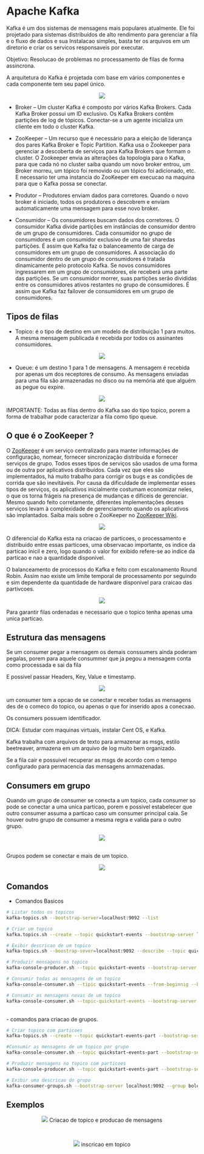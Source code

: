 # Apache Kafka

Kafka é um dos sistemas de mensagens mais populares atualmente. Ele foi projetado para sistemas distribuídos de alto rendimento para gerenciar a fila e o fluxo de dados e sua Instalacao simples, basta ter os arquivos em um diretorio e criar os servicos responsaveis por executar.

Objetivo: Resolucao de problemas no processamento de filas de forma assincrona.

A arquitetura do Kafka é projetada com base em vários componentes e cada componente tem seu papel único.

<p align="center">
    <img src="imgs/kafka-architecture.png">
</p>

- Broker – Um cluster Kafka é composto por vários Kafka Brokers. Cada Kafka Broker possui um ID exclusivo. Os Kafka Brokers contêm partições de log de tópicos. Conectar-se a um agente inicializa um cliente em todo o cluster Kafka.

- ZooKeeper – Um recurso que é necessário para a eleição de liderança dos pares Kafka Broker e Topic Partition. Kafka usa o Zookeeper para gerenciar a descoberta de serviços para Kafka Brokers que formam o cluster. O Zookeeper envia as alterações da topologia para o Kafka, para que cada nó no cluster saiba quando um novo broker entrou, um Broker morreu, um tópico foi removido ou um tópico foi adicionado, etc. E necessario ter uma instancia do ZooKeeper em execucao na maquina para que o Kafka possa se conectar.

- Produtor – Produtores enviam dados para corretores. Quando o novo broker é iniciado, todos os produtores o descobrem e enviam automaticamente uma mensagem para esse novo broker.

- Consumidor – Os consumidores buscam dados dos corretores. O consumidor Kafka divide partições em instâncias de consumidor dentro de um grupo de consumidores. Cada consumidor no grupo de consumidores é um consumidor exclusivo de uma fair sharedas partições. É assim que Kafka faz o balanceamento de carga de consumidores em um grupo de consumidores. A associação do consumidor dentro de um grupo de consumidores é tratada dinamicamente pelo protocolo Kafka. Se novos consumidores ingressarem em um grupo de consumidores, ele receberá uma parte das partições. Se um consumidor morrer, suas partições serão divididas entre os consumidores ativos restantes no grupo de consumidores. É assim que Kafka faz failover de consumidores em um grupo de consumidores.

## Tipos de filas
- Topico: é o tipo de destino em um modelo de distribuição 1 para muitos. A mesma mensagem publicada é recebida por todos os assinantes consumidores.
<p align="center">
    <img src="imgs/fila-topic.png">
</p>

- Queue: é um destino 1 para 1 de mensagens. A mensagem é recebida por apenas um dos receptores de consumo. As mensagens enviadas para uma fila são armazenadas no disco ou na memória até que alguém as pegue ou expire.
<p align="center">
    <img src="imgs/fila-queue.png">
</p>

IMPORTANTE: Todas as filas dentro do Kafka sao do tipo topico, porem a forma de trabalhar pode caracterizar a fila como tipo queue.

## O que é o ZooKeeper ?
O [ZooKeeper](https://zookeeper.apache.org/) é um serviço centralizado para manter informações de configuração, nomear, fornecer sincronização distribuída e fornecer serviços de grupo. Todos esses tipos de serviços são usados ​​de uma forma ou de outra por aplicativos distribuídos. Cada vez que eles são implementados, há muito trabalho para corrigir os bugs e as condições de corrida que são inevitáveis. Por causa da dificuldade de implementar esses tipos de serviços, os aplicativos inicialmente costumam economizar neles, o que os torna frágeis na presença de mudanças e difíceis de gerenciar. Mesmo quando feito corretamente, diferentes implementações desses serviços levam à complexidade de gerenciamento quando os aplicativos são implantados.
Saiba mais sobre o ZooKeeper no [ZooKeeper Wiki](https://cwiki.apache.org/confluence/display/ZOOKEEPER/Index).

<p align="center">
    <img src="imgs/zookeeper-architecture.png">
</p>

O diferencial do Kafka esta na criacao de particoes, o processamento e distribuido entre essas particoes, uma observacao importante, os indice da particao inicil e zero, logo quando o valor for exibido refere-se ao indice da particao e nao a quantidade disponivel.

 O balanceamento de processos do Kafka e feito com escalonamento Round  Robin. Assim nao existe um limite temporal de processamento por seguindo e sim dependente da quantidade de hardware disponivel para craicao das partivcoes.

<p align="center">
    <img src="imgs/topic-structure.png">
</p>

Para garantir filas ordenadas e necessario que o topico tenha apenas uma unica particao.

## Estrutura das mensagens

Se um consumer pegar a mensagem os demais conssumers ainda poderam pegalas, porem para aquele consummer que ja pegou a mensagem conta como processada e sai da fila

E possivel passar Headers, Key, Value e timestamp.

<p align="center">
    <img src="imgs/mesage-structure.png">
</p>

um consumer tem a opcao de se conectar e receber todas as mensagens des de o comeco do topico, ou apenas o que for inserido apos a conecxao.

Os consumers possuem identificador.

DICA: Estudar com maquinas virtuais, instalar Cent OS, e Kafka.

Kafka trabalha com arquivos de texto para armazenar as msgs, estilo beetreaver, armazena em um arquivo de log muito bem organizado.

Se a fila cair e possuivel recuperar as msgs de acordo com o tempo configurado para permacencia das mensagens arnmazenadas.

## Consumers em grupo

Quando um grupo de consumer se conecta a um topico, cada consumer so pode se conectar a uma unica particao, porem e possivel estabelecer que outro consumer assuma a particao caso um consumer principal caia. Se houver outro grupo de consumer a mesma regra e valida para o outro grupo.

<p align="center">
    <img src="imgs/consumers-group.png">
</p>

<br>
Grupos podem se conectar e mais de um topico.

<p align="center">
    <img src="imgs/consumers-groups-multiple-connections.png">
</p>

## Comandos

- Comandos Basicos

```bash
# Listar todos os topicos
kafka-topics.sh --bootstrap-server=localhost:9092 --list

# Criar um topico
kafka.topics.sh --create --topic quickstart-events --bootstrap-server localhost:9092

# Exibir descricao de um topico
kafka-topics.sh --boostrap-sever=localhost:9092 --describe --topic quickstart-events

# Produzir mensagens no topico
kafka-console-producer.sh --topic quickstart-events --bootstrap-server localhost:9092

# Consumir todas as mensagens de um topico
kafka-console-consumer.sh --tipic quickstart-events --from-beginnig --bootstrap-server localhost:9092

# Consumir as mensagens novas de um topico
kafka-console-consumer.sh --topic-quickstart-events --bootstrap-server localhost:9092
```
<br>
- comandos para criacao de grupos.

```bash
# Criar topico com particoes
kafka-topics.sh --create --topic quickstart-events-part --bootstrap-server localhost:9092 --partitions 3

#Consumir as mensagens de um topico por grupo
kafka-console-consumer.sh --topic quickstart-events-part --bootstrap-server localhost:9092 --group boleto

# Produzir mensagens no topico com particoes
kafka-console-producer.sh --topic quickstart-events-part --bootstrap-server localhost:9092

# Exibir uma descricao do grupo
kafka-consumer-groups.sh --bootstrap-server localhost:9092 --group boleto --describe
```

## Exemplos

<p align="center">
    <img src="imgs/kafka-criacao-topico-e-producao-mensagens.png">
    Criacao de topico e producao de mensagens
</p>
<br>


<p align="center">
    <img src="imgs/comandos-inscricao-topico.png">
    inscricao em topico
</p>

